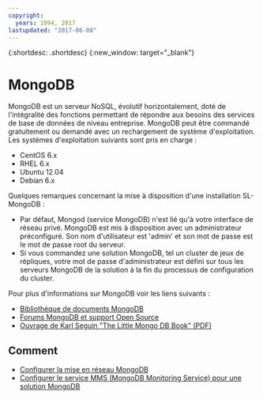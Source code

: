 ```yaml
---
copyright:
  years: 1994, 2017
lastupdated: "2017-06-08"
---
```


{:shortdesc: .shortdesc}
{:new_window: target="_blank"}


# MongoDB

MongoDB est un serveur NoSQL, évolutif horizontalement, doté de l'intégralité des fonctions permettant de répondre aux besoins des services de base de données de niveau entreprise. MongoDB peut être commandé gratuitement ou demandé avec un rechargement de système d'exploitation. Les systèmes d'exploitation suivants sont pris en charge :

* CentOS 6.x
* RHEL 6.x
* Ubuntu 12.04
* Debian 6.x

Quelques remarques concernant la mise à disposition d'une installation SL-MongoDB :

* Par défaut, Mongod (service MongoDB) n'est lié qu'à votre interface de réseau privé. MongoDB est mis à disposition avec un administrateur préconfiguré. Son nom d'utilisateur est 'admin' et son mot de passe est le mot de passe root du serveur.
* Si vous commandez une solution MongoDB, tel un cluster de jeux de répliques, votre mot de passe d'administrateur est défini sur tous les serveurs MongoDB de la solution à la fin du processus de configuration du cluster.

Pour plus d'informations sur MongoDB voir les liens suivants :

* [Bibliothèque de documents MongoDB](http://www.mongodb.org/display/DOCS/Home)
* [Forums MongoDB et support Open Source](https://groups.google.com/forum/?fromgroups#!forum/mongodb-user)
* [Ouvrage de Karl Seguin "The Little Mongo DB Book" (PDF)](http://openmymind.net/mongodb.pdf)

## Comment

* [Configurer la mise en réseau MongoDB](configure-mongodb-networking.html)
* [Configurer le service MMS (MongoDB Monitoring Service) pour une solution MongoDB](set-mongodb-monitoring-service-mms-mongodb-solution.html)
